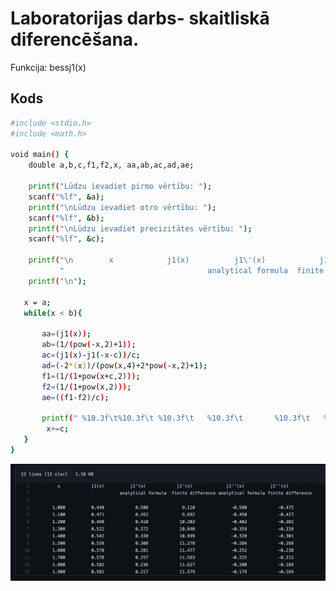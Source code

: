 # Laboratorijas darbs- skaitliskā diferencēšana.

Funkcija: bessj1(x)

## Kods

```bash
#include <stdio.h>
#include <math.h>

void main() {
    double a,b,c,f1,f2,x, aa,ab,ac,ad,ae;
    
    printf("Lūdzu ievadiet pirmo vērtību: ");
    scanf("%lf", &a);
    printf("\nLūdzu ievadiet otro vērtību: ");
    scanf("%lf", &b);
    printf("\nLūdzu ievadiet precizitātes vērtību: ");
    scanf("%lf", &c);

    printf("\n        x            j1(x)          j1\'(x)            j1\'(x)             j1\'\'(x)          j1\'\'(x)  \n"
           "                                analytical formula  finite difference analytical formula finite difference\n");
    printf("\n");
    
   x = a;
   while(x < b){
      
       aa=(j1(x));
       ab=(1/(pow(-x,2)+1));
       ac=(j1(x)-j1(-x-c))/c;
       ad=(-2*(x))/(pow(x,4)+2*pow(-x,2)+1);
       f1=(1/(1+pow(x+c,2)));
       f2=(1/(1+pow(x,2)));
       ae=((f1-f2)/c);
       
       printf(" %10.3f\t%10.3f\t %10.3f\t   %10.3f\t       %10.3f\t   %10.3f\n",x,aa,ab,ac,ad,ae);
        x+=c;
   }
}
```

![Rezultāts](https://github.com/Eredeivs1234/RTR105/blob/main/ld3_derivative/rezultats.png?raw=true)

